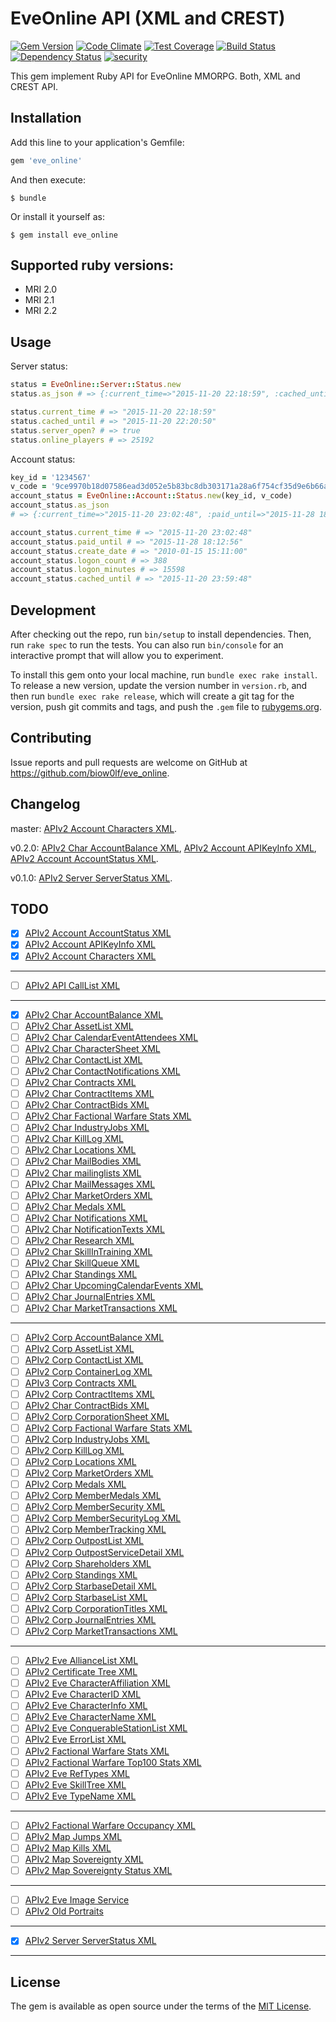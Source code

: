 # EveOnline API (XML and CREST)

[![Gem Version](https://badge.fury.io/rb/eve_online.svg)](https://badge.fury.io/rb/eve_online)
[![Code Climate](https://codeclimate.com/github/biow0lf/eve_online/badges/gpa.svg)](https://codeclimate.com/github/biow0lf/eve_online)
[![Test Coverage](https://codeclimate.com/github/biow0lf/eve_online/badges/coverage.svg)](https://codeclimate.com/github/biow0lf/eve_online/coverage)
[![Build Status](https://travis-ci.org/biow0lf/eve_online.svg?branch=master)](https://travis-ci.org/biow0lf/eve_online)
[![Dependency Status](https://gemnasium.com/biow0lf/eve_online.svg)](https://gemnasium.com/biow0lf/eve_online)
[![security](https://hakiri.io/github/biow0lf/eve_online/master.svg)](https://hakiri.io/github/biow0lf/eve_online/master)

This gem implement Ruby API for EveOnline MMORPG. Both, XML and CREST API.

## Installation

Add this line to your application's Gemfile:

```ruby
gem 'eve_online'
```

And then execute:

    $ bundle

Or install it yourself as:

    $ gem install eve_online

## Supported ruby versions:

 * MRI 2.0
 * MRI 2.1
 * MRI 2.2

## Usage

Server status:

```ruby
status = EveOnline::Server::Status.new
status.as_json # => {:current_time=>"2015-11-20 22:18:59", :cached_until=>"2015-11-20 22:20:50", :server_open=>true, :online_players=>25192}

status.current_time # => "2015-11-20 22:18:59"
status.cached_until # => "2015-11-20 22:20:50"
status.server_open? # => true
status.online_players # => 25192
```

Account status:

```ruby
key_id = '1234567'
v_code = '9ce9970b18d07586ead3d052e5b83bc8db303171a28a6f754cf35d9e6b66af17'
account_status = EveOnline::Account::Status.new(key_id, v_code)
account_status.as_json
# => {:current_time=>"2015-11-20 23:02:48", :paid_until=>"2015-11-28 18:12:56", :create_date=>"2010-01-15 15:11:00", :logon_count=>388, :logon_minutes=>15598, :cached_until=>"2015-11-20 23:59:48"}

account_status.current_time # => "2015-11-20 23:02:48"
account_status.paid_until # => "2015-11-28 18:12:56"
account_status.create_date # => "2010-01-15 15:11:00"
account_status.logon_count # => 388
account_status.logon_minutes # => 15598
account_status.cached_until # => "2015-11-20 23:59:48"
```

## Development

After checking out the repo, run `bin/setup` to install dependencies. Then, run `rake spec` to run the tests. You can also run `bin/console` for an interactive prompt that will allow you to experiment.

To install this gem onto your local machine, run `bundle exec rake install`. To release a new version, update the version number in `version.rb`, and then run `bundle exec rake release`, which will create a git tag for the version, push git commits and tags, and push the `.gem` file to [rubygems.org](https://rubygems.org).

## Contributing

Issue reports and pull requests are welcome on GitHub at https://github.com/biow0lf/eve_online.

## Changelog

master: [APIv2 Account Characters XML](http://wiki.eve-id.net/APIv2_Account_Characters_XML).

v0.2.0: [APIv2 Char AccountBalance XML](http://wiki.eve-id.net/APIv2_Char_AccountBalance_XML), [APIv2 Account APIKeyInfo XML](http://wiki.eve-id.net/APIv2_Account_APIKeyInfo_XML), [APIv2 Account AccountStatus XML](http://wiki.eve-id.net/APIv2_Account_AccountStatus_XML).

v0.1.0: [APIv2 Server ServerStatus XML](http://wiki.eve-id.net/APIv2_Server_ServerStatus_XML).

## TODO

- [x] [APIv2 Account AccountStatus XML](http://wiki.eve-id.net/APIv2_Account_AccountStatus_XML)
- [x] [APIv2 Account APIKeyInfo XML](http://wiki.eve-id.net/APIv2_Account_APIKeyInfo_XML)
- [x] [APIv2 Account Characters XML](http://wiki.eve-id.net/APIv2_Account_Characters_XML)

----

- [ ] [APIv2 API CallList XML](http://wiki.eve-id.net/APIv2_API_CallList_XML)

----

- [x] [APIv2 Char AccountBalance XML](http://wiki.eve-id.net/APIv2_Char_AccountBalance_XML)
- [ ] [APIv2 Char AssetList XML](http://wiki.eve-id.net/APIv2_Char_AssetList_XML)
- [ ] [APIv2 Char CalendarEventAttendees XML](http://wiki.eve-id.net/APIv2_Char_CalendarEventAttendees_XML)
- [ ] [APIv2 Char CharacterSheet XML](http://wiki.eve-id.net/APIv2_Char_CharacterSheet_XML)
- [ ] [APIv2 Char ContactList XML](http://wiki.eve-id.net/APIv2_Char_ContactList_XML)
- [ ] [APIv2 Char ContactNotifications XML](http://wiki.eve-id.net/APIv2_Char_ContactNotifications_XML)
- [ ] [APIv2 Char Contracts XML](http://wiki.eve-id.net/APIv2_Char_Contracts_XML)
- [ ] [APIv2 Char ContractItems XML](http://wiki.eve-id.net/APIv2_Char_ContractItems_XML)
- [ ] [APIv2 Char ContractBids XML](http://wiki.eve-id.net/APIv2_Char_ContractBids_XML)
- [ ] [APIv2 Char Factional Warfare Stats XML](http://wiki.eve-id.net/APIv2_Char_Factional_Warfare_Stats_XML)
- [ ] [APIv2 Char IndustryJobs XML](http://wiki.eve-id.net/APIv2_Char_IndustryJobs_XML)
- [ ] [APIv2 Char KillLog XML](http://wiki.eve-id.net/APIv2_Char_KillLog_XML)
- [ ] [APIv2 Char Locations XML](http://wiki.eve-id.net/APIv2_Char_Locations_XML)
- [ ] [APIv2 Char MailBodies XML](http://wiki.eve-id.net/APIv2_Char_MailBodies_XML)
- [ ] [APIv2 Char mailinglists XML](http://wiki.eve-id.net/APIv2_Char_mailinglists_XML)
- [ ] [APIv2 Char MailMessages XML](http://wiki.eve-id.net/APIv2_Char_MailMessages_XML)
- [ ] [APIv2 Char MarketOrders XML](http://wiki.eve-id.net/APIv2_Char_MarketOrders_XML)
- [ ] [APIv2 Char Medals XML](http://wiki.eve-id.net/APIv2_Char_Medals_XML)
- [ ] [APIv2 Char Notifications XML](http://wiki.eve-id.net/APIv2_Char_Notifications_XML)
- [ ] [APIv2 Char NotificationTexts XML](http://wiki.eve-id.net/APIv2_Char_NotificationTexts_XML)
- [ ] [APIv2 Char Research XML](http://wiki.eve-id.net/APIv2_Char_Research_XML)
- [ ] [APIv2 Char SkillInTraining XML](http://wiki.eve-id.net/APIv2_Char_SkillInTraining_XML)
- [ ] [APIv2 Char SkillQueue XML](http://wiki.eve-id.net/APIv2_Char_SkillQueue_XML)
- [ ] [APIv2 Char Standings XML](http://wiki.eve-id.net/APIv2_Char_Standings_XML)
- [ ] [APIv2 Char UpcomingCalendarEvents XML](http://wiki.eve-id.net/APIv2Char_UpcomingCalendarEvents_XML)
- [ ] [APIv2 Char JournalEntries XML](http://wiki.eve-id.net/APIv2_Char_JournalEntries_XML)
- [ ] [APIv2 Char MarketTransactions XML](http://wiki.eve-id.net/APIv2_Char_MarketTransactions_XML)

----

- [ ] [APIv2 Corp AccountBalance XML](http://wiki.eve-id.net/APIv2_Corp_AccountBalance_XML)
- [ ] [APIv2 Corp AssetList XML](http://wiki.eve-id.net/APIv2_Corp_AssetList_XML)
- [ ] [APIv2 Corp ContactList XML](http://wiki.eve-id.net/APIv2_Corp_ContactList_XML)
- [ ] [APIv2 Corp ContainerLog XML](http://wiki.eve-id.net/APIv2_Corp_ContainerLog_XML)
- [ ] [APIv3 Corp Contracts XML](http://wiki.eve-id.net/APIv3_Corp_Contracts_XML)
- [ ] [APIv2 Corp ContractItems XML](http://wiki.eve-id.net/APIv2_Corp_ContractItems_XML)
- [ ] [APIv2 Char ContractBids XML](http://wiki.eve-id.net/APIv2_Char_ContractBids_XML)
- [ ] [APIv2 Corp CorporationSheet XML](http://wiki.eve-id.net/APIv2_Corp_CorporationSheet_XML)
- [ ] [APIv2 Corp Factional Warfare Stats XML](http://wiki.eve-id.net/APIv2_Corp_Factional_Warfare_Stats_XML)
- [ ] [APIv2 Corp IndustryJobs XML](http://wiki.eve-id.net/APIv2_Corp_IndustryJobs_XML)
- [ ] [APIv2 Corp KillLog XML](http://wiki.eve-id.net/APIv2_Corp_KillLog_XML)
- [ ] [APIv2 Corp Locations XML](http://wiki.eve-id.net/APIv2_Corp_Locations_XML)
- [ ] [APIv2 Corp MarketOrders XML](http://wiki.eve-id.net/APIv2_Corp_MarketOrders_XML)
- [ ] [APIv2 Corp Medals XML](http://wiki.eve-id.net/APIv2_Corp_Medals_XML)
- [ ] [APIv2 Corp MemberMedals XML](http://wiki.eve-id.net/APIv2_Corp_MemberMedals_XML)
- [ ] [APIv2 Corp MemberSecurity XML](http://wiki.eve-id.net/APIv2_Corp_MemberSecurity_XML)
- [ ] [APIv2 Corp MemberSecurityLog XML](http://wiki.eve-id.net/APIv2_Corp_MemberSecurityLog_XML)
- [ ] [APIv2 Corp MemberTracking XML](http://wiki.eve-id.net/APIv2_Corp_MemberTracking_XML)
- [ ] [APIv2 Corp OutpostList XML](http://wiki.eve-id.net/APIv2_Corp_OutpostList_XML)
- [ ] [APIv2 Corp OutpostServiceDetail XML](http://wiki.eve-id.net/APIv2_Corp_OutpostServiceDetail_XML)
- [ ] [APIv2 Corp Shareholders XML](http://wiki.eve-id.net/APIv2_Corp_Shareholders_XML)
- [ ] [APIv2 Corp Standings XML](http://wiki.eve-id.net/APIv2_Corp_Standings_XML)
- [ ] [APIv2 Corp StarbaseDetail XML](http://wiki.eve-id.net/APIv2_Corp_StarbaseDetail_XML)
- [ ] [APIv2 Corp StarbaseList XML](http://wiki.eve-id.net/APIv2_Corp_StarbaseList_XML)
- [ ] [APIv2 Corp CorporationTitles XML](http://wiki.eve-id.net/APIv2_Corp_CorporationTitles_XML)
- [ ] [APIv2 Corp JournalEntries XML](http://wiki.eve-id.net/APIv2_Corp_JournalEntries_XML)
- [ ] [APIv2 Corp MarketTransactions XML](http://wiki.eve-id.net/APIv2_Corp_MarketTransactions_XML)

----

- [ ] [APIv2 Eve AllianceList XML](http://wiki.eve-id.net/APIv2_Eve_AllianceList_XML)
- [ ] [APIv2 Certificate Tree XML](http://wiki.eve-id.net/APIv2_Certificate_Tree_XML)
- [ ] [APIv2 Eve CharacterAffiliation XML](http://wiki.eve-id.net/APIv2_Page_Index?title=APIv2_Eve_CharacterAffiliation_XML&action=edit&redlink=1)
- [ ] [APIv2 Eve CharacterID XML](http://wiki.eve-id.net/APIv2_Eve_CharacterID_XML)
- [ ] [APIv2 Eve CharacterInfo XML](http://wiki.eve-id.net/APIv2_Eve_CharacterInfo_XML)
- [ ] [APIv2 Eve CharacterName XML](http://wiki.eve-id.net/APIv2_Eve_CharacterName_XML)
- [ ] [APIv2 Eve ConquerableStationList XML](http://wiki.eve-id.net/APIv2_Eve_ConquerableStationList_XML)
- [ ] [APIv2 Eve ErrorList XML](http://wiki.eve-id.net/APIv2_Eve_ErrorList_XML)
- [ ] [APIv2 Factional Warfare Stats XML](http://wiki.eve-id.net/APIv2_Factional_Warfare_Stats_XML)
- [ ] [APIv2 Factional Warfare Top100 Stats XML](http://wiki.eve-id.net/APIv2_Factional_Warfare_Top100_Stats_XML)
- [ ] [APIv2 Eve RefTypes XML](http://wiki.eve-id.net/APIv2_Eve_RefTypes_XML)
- [ ] [APIv2 Eve SkillTree XML](http://wiki.eve-id.net/APIv2_Eve_SkillTree_XML)
- [ ] [APIv2 Eve TypeName XML](http://wiki.eve-id.net/APIv2_Eve_TypeName_XML)

----

- [ ] [APIv2 Factional Warfare Occupancy XML](http://wiki.eve-id.net/APIv2_Factional_Warfare_Occupancy_XML)
- [ ] [APIv2 Map Jumps XML](http://wiki.eve-id.net/APIv2_Map_Jumps_XML)
- [ ] [APIv2 Map Kills XML](http://wiki.eve-id.net/APIv2_Map_Kills_XML)
- [ ] [APIv2 Map Sovereignty XML](http://wiki.eve-id.net/APIv2_Map_Sovereignty_XML)
- [ ] [APIv2 Map Sovereignty Status XML](http://wiki.eve-id.net/APIv2_Map_Sovereignty_Status_XML)

----

- [ ] [APIv2 Eve Image Service](http://wiki.eve-id.net/APIv2_Eve_Image_Service)
- [ ] [APIv2 Old Portraits](http://wiki.eve-id.net/APIv2_Old_Portraits)

----

- [x] [APIv2 Server ServerStatus XML](http://wiki.eve-id.net/APIv2_Server_ServerStatus_XML)

----


## License

The gem is available as open source under the terms of the [MIT License](http://opensource.org/licenses/MIT).

